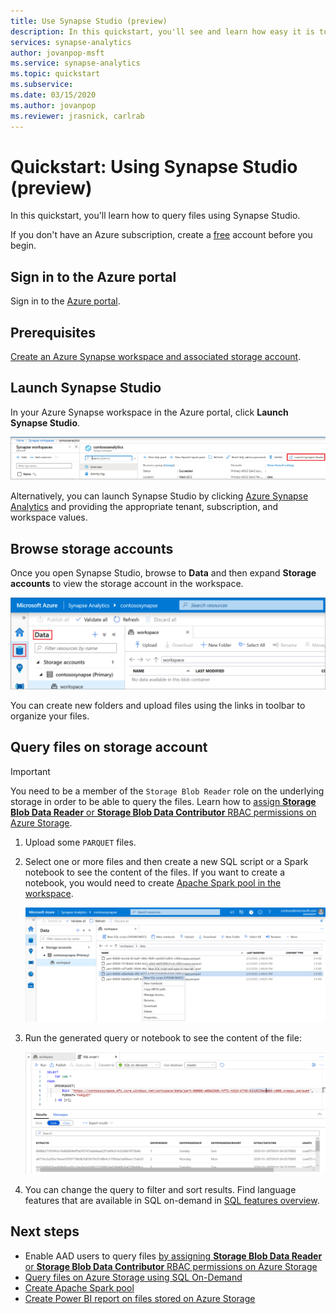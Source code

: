 ```yaml
---
title: Use Synapse Studio (preview)
description: In this quickstart, you'll see and learn how easy it is to query various types of files using Synapse Studio.
services: synapse-analytics
author: jovanpop-msft
ms.service: synapse-analytics
ms.topic: quickstart
ms.subservice:
ms.date: 03/15/2020
ms.author: jovanpop
ms.reviewer: jrasnick, carlrab
---
```


# Quickstart: Using Synapse Studio (preview)

In this quickstart, you'll learn how to query files using Synapse Studio.

If you don't have an Azure subscription, create a [free](https://azure.microsoft.com/free/) account before you begin.

## Sign in to the Azure portal

Sign in to the [Azure portal](https://portal.azure.com/).

## Prerequisites

[Create an Azure Synapse workspace and associated storage account](quickstart-create-workspace.md).

## Launch Synapse Studio

In your Azure Synapse workspace in the Azure portal, click **Launch Synapse Studio**.

![Launch Synapse Studio](./media/quickstart-synapse-studio/launch-synapse-workspace.png)

Alternatively, you can launch Synapse Studio by clicking [Azure Synapse Analytics](https://web.azuresynapse.net) and providing the appropriate tenant, subscription, and workspace values.

## Browse storage accounts

Once you open Synapse Studio, browse to **Data** and then expand **Storage accounts** to view the storage account in the workspace.

![Browse files on storage](./media/quickstart-synapse-studio/browse-files-on-storage.png)

You can create new folders and upload files using the links in toolbar to organize your files.

## Query files on storage account

> [!IMPORTANT]
> You need to be a member of the `Storage Blob Reader` role on the underlying storage in order to be able to query the files. Learn how to [assign **Storage Blob Data Reader** or **Storage Blob Data Contributor** RBAC permissions on Azure Storage](../storage/common/storage-auth-aad-rbac-portal.md#assign-a-built-in-rbac-role).

1. Upload some `PARQUET` files.
2. Select one or more files and then create a new SQL script or a Spark notebook to see the content of the files. If you want to create a notebook, you would need to create [Apache Spark pool in the workspace](spark/apache-spark-notebook-create-spark-use-sql.md).

   ![Query files on storage](./media/quickstart-synapse-studio/query-files-on-storage.png)

3. Run the generated query or notebook to see the content of the file:

   ![See the content of file](./media/quickstart-synapse-studio/query-files-on-storage-result.png)

4. You can change the query to filter and sort results. Find language features that are available in SQL on-demand in [SQL features overview](sql-analytics/overview-features.md).

## Next steps

- Enable AAD users to query files [by assigning **Storage Blob Data Reader** or **Storage Blob Data Contributor** RBAC permissions on Azure Storage](../storage/common/storage-auth-aad-rbac-portal.md#assign-a-built-in-rbac-role)
- [Query files on Azure Storage using SQL On-Demand](quickstart-sql-on-demand.md)
- [Create Apache Spark pool](spark/apache-spark-notebook-create-spark-use-sql.md)
- [Create Power BI report on files stored on Azure Storage](sql-analytics/tutorial-connect-power-bi-desktop.md)
